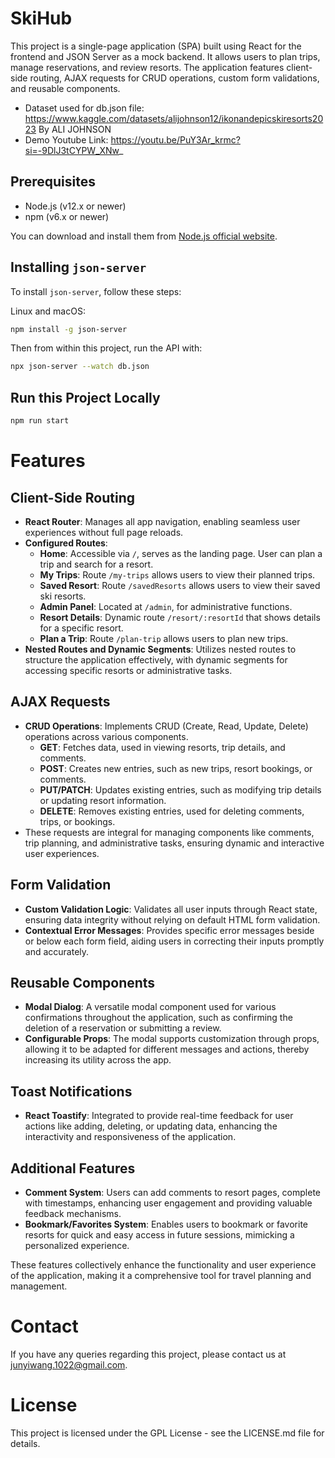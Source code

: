 # SkiHub

This project is a single-page application (SPA) built using React for the frontend and JSON Server as a mock backend. It allows users to plan trips, manage reservations, and review resorts. The application features client-side routing, AJAX requests for CRUD operations, custom form validations, and reusable components.

- Dataset used for db.json file: https://www.kaggle.com/datasets/alijohnson12/ikonandepicskiresorts2023 By ALI JOHNSON
- Demo Youtube Link: https://youtu.be/PuY3Ar_krmc?si=-9DlJ3tCYPW_XNw_

## Prerequisites

- Node.js (v12.x or newer)
- npm (v6.x or newer)

You can download and install them from [Node.js official website](https://nodejs.org/).

## Installing `json-server`

To install `json-server`, follow these steps:

Linux and macOS:
```bash
npm install -g json-server
```

Then from within this project, run the API with:
```bash
npx json-server --watch db.json
```

## Run this Project Locally
```bash
npm run start
```

# Features

## Client-Side Routing

- **React Router**: Manages all app navigation, enabling seamless user experiences without full page reloads.
- **Configured Routes**:
  - **Home**: Accessible via `/`, serves as the landing page. User can plan a trip and search for a resort.
  - **My Trips**: Route `/my-trips` allows users to view their planned trips.
  - **Saved Resort**: Route `/savedResorts` allows users to view their saved ski resorts.
  - **Admin Panel**: Located at `/admin`, for administrative functions.
  - **Resort Details**: Dynamic route `/resort/:resortId` that shows details for a specific resort.
  - **Plan a Trip**: Route `/plan-trip` allows users to plan new trips.
- **Nested Routes and Dynamic Segments**: Utilizes nested routes to structure the application effectively, with dynamic segments for accessing specific resorts or administrative tasks.

## AJAX Requests

- **CRUD Operations**: Implements CRUD (Create, Read, Update, Delete) operations across various components.
  - **GET**: Fetches data, used in viewing resorts, trip details, and comments.
  - **POST**: Creates new entries, such as new trips, resort bookings, or comments.
  - **PUT/PATCH**: Updates existing entries, such as modifying trip details or updating resort information.
  - **DELETE**: Removes existing entries, used for deleting comments, trips, or bookings.
- These requests are integral for managing components like comments, trip planning, and administrative tasks, ensuring dynamic and interactive user experiences.

## Form Validation

- **Custom Validation Logic**: Validates all user inputs through React state, ensuring data integrity without relying on default HTML form validation.
- **Contextual Error Messages**: Provides specific error messages beside or below each form field, aiding users in correcting their inputs promptly and accurately.

## Reusable Components

- **Modal Dialog**: A versatile modal component used for various confirmations throughout the application, such as confirming the deletion of a reservation or submitting a review.
- **Configurable Props**: The modal supports customization through props, allowing it to be adapted for different messages and actions, thereby increasing its utility across the app.

## Toast Notifications

- **React Toastify**: Integrated to provide real-time feedback for user actions like adding, deleting, or updating data, enhancing the interactivity and responsiveness of the application.

## Additional Features

- **Comment System**: Users can add comments to resort pages, complete with timestamps, enhancing user engagement and providing valuable feedback mechanisms.
- **Bookmark/Favorites System**: Enables users to bookmark or favorite resorts for quick and easy access in future sessions, mimicking a personalized experience.

These features collectively enhance the functionality and user experience of the application, making it a comprehensive tool for travel planning and management.

# Contact
If you have any queries regarding this project, please contact us at junyiwang.1022@gmail.com.

# License

This project is licensed under the GPL License - see the LICENSE.md file for details.

